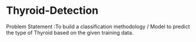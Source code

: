 # Thyroid-Detection
Problem Statement :To build a classification methodology / Model to predict the type of Thyroid based on the given training data. 
